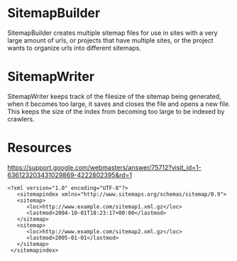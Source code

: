 # SitemapBuilder

SitemapBuilder creates multiple sitemap files for use in sites with a very large amount of urls, 
or projects that have multiple sites, or the project wants to organize urls into different sitemaps.

# SitemapWriter

SitemapWriter keeps track of the filesize of the sitemap being generated, when it becomes too large, 
it saves and closes the file and opens a new file. This keeps the size of the index from becoming
too large to be indexed by crawlers.

# Resources

https://support.google.com/webmasters/answer/75712?visit_id=1-636123203431029869-4222802395&rd=1

```
<?xml version="1.0" encoding="UTF-8"?>
   <sitemapindex xmlns="http://www.sitemaps.org/schemas/sitemap/0.9">
   <sitemap>
      <loc>http://www.example.com/sitemap1.xml.gz</loc>
      <lastmod>2004-10-01T18:23:17+00:00</lastmod>
   </sitemap>
   <sitemap>
      <loc>http://www.example.com/sitemap2.xml.gz</loc>
      <lastmod>2005-01-01</lastmod>
   </sitemap>
 </sitemapindex>
 ```
